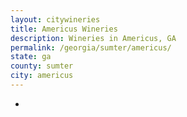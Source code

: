 ```yaml
---
layout: citywineries
title: Americus Wineries
description: Wineries in Americus, GA
permalink: /georgia/sumter/americus/
state: ga
county: sumter
city: americus
---
```

-
